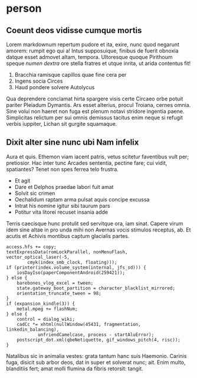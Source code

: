 # person

## Coeunt deos vidisse cumque mortis

Lorem markdownum repertum pudore et ita, exire, nunc quod negarunt amorem:
rumpit ego qui a! Intus supposuique, finibus de fuerit obnoxia datque esset
admovet altam, tempora. Ultoresque quoque Pirithoum speque *numen dextra* ore
stella fratres et utque inrita, ut arida contentus fit!

1. Bracchia ramisque capillos quae fine cera per
2. Ingens socia Circes
3. Haud pondere solvere Autolycus

Qua deprendere conclamat hirta spargere visis certe Circaeo orbe potuit pariter
Pleiadum Dymantis. Ars esset alterius, procul Troiana, cernes omnia. Sine volui
non haeret non fuga est plenum notavi stridore ingentia paene. Simplicitas
relictum per sui omnis demissus tacitus enim neque si refugit verbis iuppiter,
Lichan sit gurgite squamaque.

## Dixit alter sine nunc ubi Nam infelix

Aura et quis. Ethemon viam iacent patris, vetus scitetur faventibus vult per;
pretiosior. Hac inter tunc Arcades sententia, pectine fare; cui vidit,
spatiantes? Tenet non spes ferrea telo frustra.

- Et agit
- Dare et Delphos praedae labori fuit amat
- Solvit sic crimen
- Oechalidum raptam arma pulsat aquis concipe excussa
- Intrat his nomine igitur sibi taurum pars
- Potitur vita litorei recuset insania adde

Terris caecisque hunc protulit sed servitque ora, iam sinat. Capere virum idem
sine altae in pro unda mihi non Avernas vocis stimulos receptus, ab. Et acutis
et Achivis montibus captum glacialis partes.

    access.hfs += copy;
    textExpressData(romLockParallel, nonMenuFlash, vector_optical_laser(-5,
            cmyk(index_smb_clock, floating)));
    if (printer(index.volume_system(internal, jfs_sd))) {
        iosDayIso(paperComponentAndroid(259421));
    } else {
        barebones_vlog_excel = tween;
        state.gateway_boot_partition = character_blacklist_mirrored;
        orientation_truncate_tween = 98;
    }
    if (expansion_kindle(3)) {
        metal.mpeg += flashNum;
    } else {
        control = dialog_wiki;
        cadCc *= xhtml(nullWindow(45431, fragmentation, linkedin_balancing),
                unfriendCamelcase, process - startAluError);
        postscript_dot.xml(qbeNetiquette, gif_windows_pitch(4, risc));
    }

Natalibus sic in animalia vestes: grata tantum hanc suis Haemonio. Carinis fuga,
disicit sub arbor deos, dat in super et solverat nunc; ait. Enim multo,
blanditiis fert; amat molli flumina da fibris retorsit: tangit.
